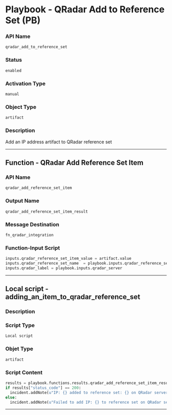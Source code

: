 <!--
    DO NOT MANUALLY EDIT THIS FILE
    THIS FILE IS AUTOMATICALLY GENERATED WITH resilient-sdk codegen
    Generated with resilient-sdk v49.1.51
-->

# Playbook - QRadar Add to Reference Set (PB)

### API Name
`qradar_add_to_reference_set`

### Status
`enabled`

### Activation Type
`manual`

### Object Type
`artifact`

### Description
Add an IP address artifact to QRadar reference set


---
## Function - QRadar Add Reference Set Item

### API Name
`qradar_add_reference_set_item`

### Output Name
`qradar_add_reference_set_item_result`

### Message Destination
`fn_qradar_integration`

### Function-Input Script
```python
inputs.qradar_reference_set_item_value = artifact.value
inputs.qradar_reference_set_name  = playbook.inputs.qradar_reference_set_name
inputs.qradar_label = playbook.inputs.qradar_server
```

---

## Local script - adding_an_item_to_qradar_reference_set

### Description


### Script Type
`Local script`

### Objet Type
`artifact`

### Script Content
```python
results = playbook.functions.results.qradar_add_reference_set_item_result
if results["status_code"] == 200:
  incident.addNote(u"IP: {} added to reference set: {} on QRadar server: {}".format(artifact.value, results.inputs["qradar_reference_set_name"], results.inputs["qradar_label"]))
else:
  incident.addNote(u"Failed to add IP: {} to reference set on QRadar server: {}. Status Code: {}, message: {}".format(artifact.value, results.inputs["qradar_label"], str(results["status_code"]), results.inputs["qradar_reference_set_name"]))
```

---
